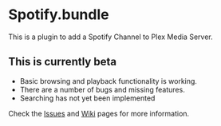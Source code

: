# Spotify.bundle

This is a plugin to add a Spotify Channel to Plex Media Server. 

## This is currently beta
* Basic browsing and playback functionality is working.  
* There are a number of bugs and missing features.  
* Searching has not yet been implemented  


Check the [Issues](issues) and [Wiki](wiki) pages for more information.
